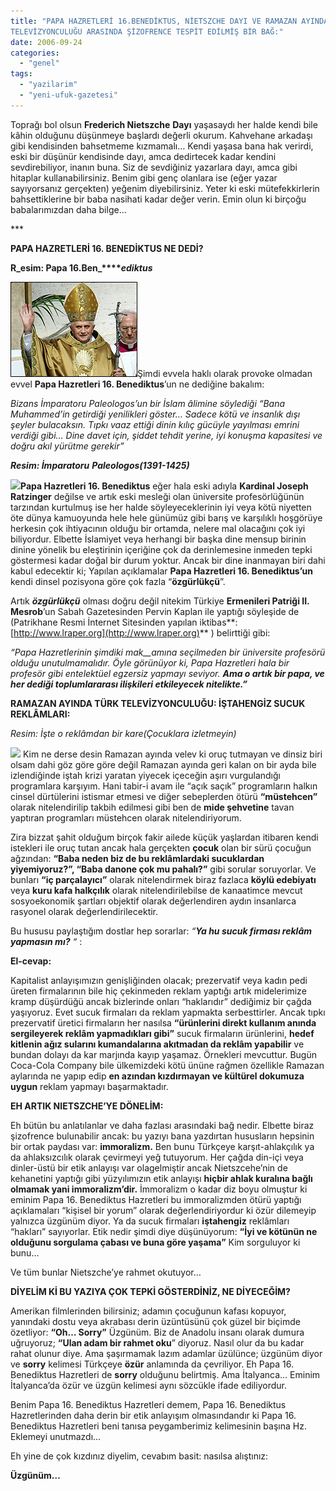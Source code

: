 ```yaml
---
title: "PAPA HAZRETLERİ 16.BENEDİKTUS, NİETSZCHE DAYI VE RAMAZAN AYINDA TÜRK
TELEVİZYONCULUĞU ARASINDA ŞİZOFRENCE TESPİT EDİLMİŞ BİR BAĞ:"
date: 2006-09-24
categories: 
  - "genel"
tags: 
  - "yazilarim"
  - "yeni-ufuk-gazetesi"
---
```


Toprağı bol olsun **Frederich Nietszche** **Dayı** yaşasaydı her halde kendi bile kâhin olduğunu düşünmeye başlardı değerli okurum. Kahvehane arkadaşı gibi kendisinden bahsetmeme kızmamalı… Kendi yaşasa bana hak verirdi, eski bir düşünür kendisinde dayı, amca dedirtecek kadar kendini sevdirebiliyor, inanın buna. Siz de sevdiğiniz yazarlara dayı, amca gibi hitaplar kullanabilirsiniz. Benim gibi genç olanlara ise (eğer yazar sayıyorsanız gerçekten) yeğenim diyebilirsiniz. Yeter ki eski mütefekkirlerin bahsettiklerine bir baba nasihati kadar değer verin. Emin olun ki birçoğu babalarımızdan daha bilge…

\*\*\*

**PAPA HAZRETLERİ 16. BENEDİKTUS NE DEDİ?**

**R_esim: Papa 16.Ben_****_ediktus_**

[![](/images/20050424083704pope_inaugural203.jpg)](http://www.bbc.co.uk/worldservice/images/2005/04/20050424083704pope_inaugural203.jpg)Şimdi evvela haklı olarak provoke olmadan evvel **Papa Hazretleri 16. Benediktus**’un ne dediğine bakalım:

_Bizans İmparatoru Paleologos’un bir İslam âlimine söylediği “Bana Muhammed’in getirdiği yenilikleri göster… Sadece kötü ve insanlık dışı şeyler bulacaksın. Tıpkı vaaz ettiği dinin kılıç gücüyle yayılması emrini verdiği gibi… Dine davet için, şiddet tehdit yerine, iyi konuşma kapasitesi ve doğru akıl yürütme gerekir”_

**_Resim: İmparatoru_** **_Paleologos(1391-1425)_**

[![](/images/Manuel_II_Paleologus.jpg)](http://upload.wikimedia.org/wikipedia/en/d/db/Manuel_II_Paleologus.jpg)**Papa Hazretleri 16. Benediktus** eğer hala eski adıyla **Kardinal Joseph Ratzinger** değilse ve artık eski mesleği olan üniversite profesörlüğünün tarzından kurtulmuş ise her halde söyleyeceklerinin iyi veya kötü niyetten öte dünya kamuoyunda hele hele günümüz gibi barış ve karşılıklı hoşgörüye herkesin çok ihtiyacının olduğu bir ortamda, nelere mal olacağını çok iyi biliyordur. Elbette İslamiyet veya herhangi bir başka dine mensup birinin dinine yönelik bu eleştirinin içeriğine çok da derinlemesine inmeden tepki göstermesi kadar doğal bir durum yoktur. Ancak bir dine inanmayan biri dahi kabul edecektir ki; Yapılan açıklamalar **Papa Hazretleri 16. Benediktus’un** kendi dinsel pozisyona göre çok fazla “**özgürlükçü**”.

Artık **_özgürlükçü_** olması doğru değil nitekim Türkiye **Ermenileri Patriği II. Mesrob**’un Sabah Gazetesinden Pervin Kaplan ile yaptığı söyleşide de (Patrikhane Resmi İnternet Sitesinden yapılan iktibas**: [http://www.lraper.org](http://www.lraper.org)** ) belirttiği gibi:

_“Papa Hazretlerinin şimdiki mak__amına seçilmeden bir üniversite profesörü olduğu unutulmamalıdır. Öyle görünüyor ki, Papa Hazretleri hala bir profesör gibi entelektüel egzersiz yapmayı seviyor. **Ama o artık bir papa, ve her dediği toplumlararası ilişkileri etkileyecek nitelikte.”**_

**RAMAZAN AYINDA TÜRK TELEVİZYONCULUĞU: İŞTAHENGİZ SUCUK REKLÂMLARI:**

_Resim: İşte o reklâmdan bir kare(Çocuklara izletmeyin)_

[![](/images/sucuk.jpg)](http://www.afyonkarahisar.gov.tr/markalar/img/sucuk.jpg) Kim ne derse desin Ramazan ayında velev ki oruç tutmayan ve dinsiz biri olsam dahi göz göre göre değil Ramazan ayında geri kalan on bir ayda bile izlendiğinde iştah krizi yaratan yiyecek içeceğin aşırı vurgulandığı programlara karşıyım. Hani tabir-i avam ile “açık saçık” programların halkın cinsel dürtülerini istismar etmesi ve diğer sebeplerden ötürü **“müstehcen”** olarak nitelendirilip takbih edilmesi gibi ben de **mide şehvetine** tavan yaptıran programları müstehcen olarak nitelendiriyorum.

Zira bizzat şahit olduğum birçok fakir ailede küçük yaşlardan itibaren kendi istekleri ile oruç tutan ancak hala gerçekten **çocuk** olan bir sürü çocuğun ağzından: **“Baba neden biz de bu reklâmlardaki sucuklardan yiyemiyoruz?”, “Baba danone çok mu pahalı?”** gibi sorular soruyorlar. Ve bunları **“iç parçalayıcı”** olarak nitelendirmek biraz fazlaca **köylü edebiyatı** veya **kuru kafa halkçılık** olarak nitelendirilebilse de kanaatimce mevcut sosyoekonomik şartları objektif olarak değerlendiren aydın insanlarca rasyonel olarak değerlendirilecektir.

Bu hususu paylaştığım dostlar hep sorarlar: _“**Ya hu sucuk firması reklâm yapmasın mı?** “_ :

**El-cevap:**

Kapitalist anlayışımızın genişliğinden olacak; prezervatif veya kadın pedi üreten firmalarının bile hiç çekinmeden reklam yaptığı artık midelerimize kramp düşürdüğü ancak bizlerinde onları “haklarıdır” dediğimiz bir çağda yaşıyoruz. Evet sucuk firmaları da reklam yapmakta serbesttirler. Ancak tıpkı prezervatif üretici firmaların her nasılsa **“ürünlerini direkt kullanım anında sergileyerek reklâm yapmadıkları gibi”** sucuk firmaların ürünlerini, **hedef kitlenin ağız sularını kumandalarına akıtmadan da reklâm yapabilir** ve bundan dolayı da kar marjında kayıp yaşamaz. Örnekleri mevcuttur. Bugün Coca-Cola Company bile ülkemizdeki kötü ününe rağmen özellikle Ramazan aylarında ne yapıp edip **en azından kızdırmayan ve kültürel dokumuza uygun** reklam yapmayı başarmaktadır.

**EH ARTIK NIETSZCHE’YE DÖNELİM:**

Eh bütün bu anlatılanlar ve daha fazlası arasındaki bağ nedir. Elbette biraz şizofrence bulunabilir ancak: bu yazıyı bana yazdırtan hususların hepsinin bir ortak paydası var: **immoralizm.** Ben bunu Türkçeye karşıt-ahlakçılık ya da ahlaksızcılık olarak çevirmeyi yeğ tutuyorum. Her çağda din-içi veya dinler-üstü bir etik anlayışı var olagelmiştir ancak Nietszcehe’nin de kehanetini yaptığı gibi yüzyılımızın etik anlayışı **hiçbir ahlak kuralına bağlı olmamak yani immoralizm’dir.** İmmoralizm o kadar diz boyu olmuştur ki eminim Papa 16. Benediktus Hazretleri bu immoralizmden ötürü yaptığı açıklamaları “kişisel bir yorum” olarak değerlendiriyordur ki özür dilemeyip yalnızca üzgünüm diyor. Ya da sucuk firmaları **iştahengiz** reklâmları “hakları” sayıyorlar. Etik nedir şimdi diye düşünüyorum: **“İyi ve kötünün ne olduğunu sorgulama çabası ve buna göre yaşama”** Kim sorguluyor ki bunu…

Ve tüm bunlar Nietszche’ye rahmet okutuyor…

**DİYELİM Kİ BU YAZIYA ÇOK TEPKİ GÖSTERDİNİZ, NE DİYECEĞİM?**

Amerikan filmlerinden bilirsiniz; adamın çocuğunun kafası kopuyor, yanındaki dostu veya akrabası derin üzüntüsünü çok güzel bir biçimde özetliyor: **“Oh… Sorry”** Üzgünüm. Biz de Anadolu insanı olarak dumura uğruyoruz; **“Ulan adam bir rahmet oku**” diyoruz. Nasıl olur da bu kadar rahat olunur diye. Ama şaşırmamak lazım adamlar üzülünce; üzgünüm diyor ve **sorry** kelimesi Türkçeye **özür** anlamında da çevriliyor. Eh Papa 16. Benediktus Hazretleri de **sorry** olduğunu belirtmiş. Ama İtalyanca… Eminim İtalyanca’da özür ve üzgün kelimesi aynı sözcükle ifade ediliyordur.

Benim Papa 16. Benediktus Hazretleri demem, Papa 16. Benediktus Hazretlerinden daha derin bir etik anlayışım olmasındandır ki Papa 16. Benediktus Hazretleri beni tanısa peygamberimiz kelimesinin başına Hz. Eklemeyi unutmazdı…

Eh yine de çok kızdınız diyelim, cevabım basit: nasılsa alıştınız:

**Üzgünüm…**

